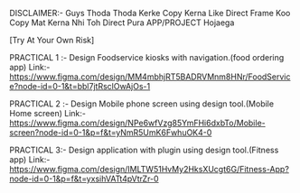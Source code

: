DISCLAIMER:- Guys Thoda Thoda Kerke Copy Kerna Like Direct Frame Koo Copy Mat Kerna Nhi Toh Direct Pura APP/PROJECT Hojaega

[Try At Your Own Risk]

PRACTICAL 1 :- Design Foodservice kiosks with navigation.(food ordering app)
Link:- https://www.figma.com/design/MM4mbhjRT5BADRVMnm8HNr/FoodService?node-id=0-1&t=bbl7jtRsclOwAjOs-1

PRACTICAL 2 :- Design Mobile phone screen using design tool.(Mobile Home screen)
Link:- https://www.figma.com/design/NPe6wfVzg85YmFHi6dxbTo/Mobile-screen?node-id=0-1&p=f&t=yNmR5UmK6FwhuOK4-0

PRACTICAL 3:- Design application with plugin using design tool.(Fitness app)
Link:- https://www.figma.com/design/IMLTW51HvMy2HksXUcgt6G/Fitness-App?node-id=0-1&p=f&t=yxsihVATt4pVtrZr-0

